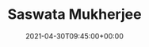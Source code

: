 ---
title : "Saswata Mukherjee"
description: |
  Google Summer of Code 2021 mentee under Cloud Native Computing Foundation(Thanos project) | former Software Engineer Intern at MayaData (ChaosNative) | Computer Science and Engineering undergrad (Junior Year)
date: 2021-04-30T09:45:00+00:00
lastmod: 2021-04-30T09:45:00+00:00
draft: false
images: []
---